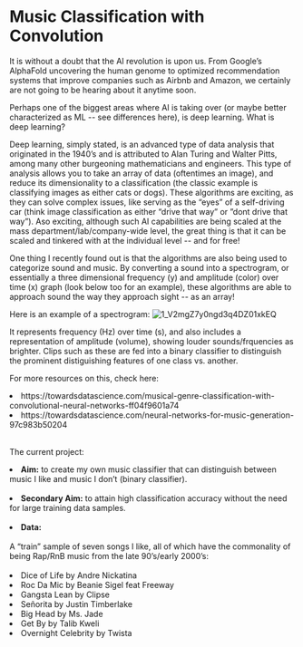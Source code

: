 # Music Classification with Convolution

It is without a doubt that the AI revolution is upon us. From Google’s AlphaFold uncovering the human genome to optimized recommendation systems that improve companies such as Airbnb and Amazon, we certainly are not going to be hearing about it anytime soon.

Perhaps one of the biggest areas where AI is taking over (or maybe better characterized as ML -- see differences here), is deep learning. What is deep learning?

Deep learning, simply stated, is an advanced type of data analysis that originated in the 1940’s and is attributed to Alan Turing and Walter Pitts, among many other burgeoning mathematicians and engineers. This type of analysis allows you to take an array of data (oftentimes an image), and reduce its dimensionality to a classification (the classic example is classifying images as either cats or dogs). These algorithms are exciting, as they can solve complex issues, like serving as the “eyes” of a self-driving car (think image classification as either “drive that way” or ”dont drive that way”). Aso exciting, although such AI capabilities are being scaled at the mass department/lab/company-wide level, the great thing is that it can be scaled and tinkered with at the individual level -- and for free!

One thing I recently found out is that the algorithms are also being used to categorize sound and music. By converting a sound into a spectrogram, or essentially a three dimensional frequency (y) and amplitude (color) over time (x) graph (look below too for an example), these algorithms are able to approach sound the way they approach sight -- as an array! 

Here is an example of a spectrogram:
![1_V2mgZ7y0ngd3q4DZ01xkEQ](https://user-images.githubusercontent.com/52679590/129635984-ca19474e-ee03-45f2-84aa-70ad4e92b9e4.png)


It represents frequency (Hz) over time (s), and also includes a representation of amplitude (volume), showing louder sounds/frquencies as brighter. Clips such as these are fed into a binary classifier to distinguish the prominent distiguishing features of one class vs. another.

For more resources on this, check here:
<li>https://towardsdatascience.com/musical-genre-classification-with-convolutional-neural-networks-ff04f9601a74
<li>https://towardsdatascience.com/neural-networks-for-music-generation-97c983b50204

<br>
<br>

The current project:
<br>
<li><b>Aim:</b> to create my own music classifier that can distinguish between music I like and music I don’t (binary classifier).
<br>
<br>
<li><b>Secondary Aim:</b> to attain high classification accuracy without the need for large training data samples.
<br>
<br>
<li><b>Data:</b> 
<br>
<br>
A “train” sample of seven songs I like, all of which have the commonality of being Rap/RnB music from the late 90’s/early 2000’s:
<br>
<br>
<li>Dice of Life by Andre Nickatina 
<li>Roc Da Mic by Beanie Sigel feat Freeway
<li>Gangsta Lean by Clipse
<li>Señorita by Justin Timberlake
<li>Big Head by Ms. Jade
<li>Get By by Talib Kweli  
<li>Overnight Celebrity by Twista




